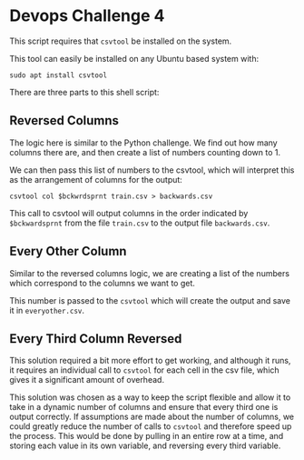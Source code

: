 # Devops Challenge 4

This script requires that `csvtool` be installed on the system.

This tool can easily be installed on any Ubuntu based system with:

`sudo apt install csvtool`

There are three parts to this shell script:

## Reversed Columns
The logic here is similar to the Python challenge. We find out how many columns there are, and then create a list of numbers counting down to 1.

We can then pass this list of numbers to the csvtool, which will interpret this as the arrangement of columns for the output:

`csvtool col $bckwrdsprnt train.csv > backwards.csv`

This call to csvtool will output columns in the order indicated by `$bckwardsprnt` from the file `train.csv` to the output file `backwards.csv`.

## Every Other Column
Similar to the reversed columns logic, we are creating a list of the numbers which correspond to the columns we want to get.

This number is passed to the `csvtool` which will create the output and save it in `everyother.csv`.

## Every Third Column Reversed
This solution required a bit more effort to get working, and although it runs, it requires an individual call to `csvtool` for each cell in the csv file, which gives it a significant amount of overhead.

This solution was chosen as a way to keep the script flexible and allow it to take in a dynamic number of columns and ensure that every third one is output correctly. If assumptions are made about the number of columns, we could greatly reduce the number of calls to `csvtool` and therefore speed up the process. This would be done by pulling in an entire row at a time, and storing each value in its own variable, and reversing every third variable.